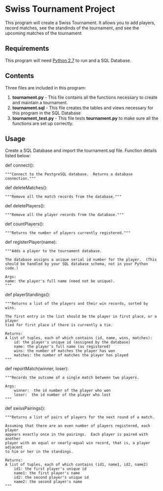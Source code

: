 # Swiss Tournament Project

This program will create a Swiss Tournament.
It allows you to add players, record matches, see the standinds of the tournament, and see the upcoming matches of the tournament

## Requirements
This program will need [Python 2.7](https://www.python.org/downloads/) to run and a SQL Database.

## Contents
Three files are included in this program:

1. **tournament.py** - This file contains all the functions necessary to create and maintain a tournament.
2. **tournament.sql** - This file creates the tables and views necessary for this program in the SQL Database
3. **tournament_test.py** - This file tests **tournament.py** to make sure all the functions are set up correctly.

## Usage
Create a SQL Database and import the tournament.sql file.
Function details listed below:

def connect():

	"""Connect to the PostgreSQL database.  Returns a database connection."""

def deleteMatches():

	"""Remove all the match records from the database."""

def deletePlayers():

	"""Remove all the player records from the database."""

def countPlayers():

	"""Returns the number of players currently registered."""
	
def registerPlayer(name):

	"""Adds a player to the tournament database.
  
	The database assigns a unique serial id number for the player.  (This
	should be handled by your SQL database schema, not in your Python code.)
  
	Args:
	name: the player's full name (need not be unique).
	"""


def playerStandings():

	"""Returns a list of the players and their win records, sorted by wins.

	The first entry in the list should be the player in first place, or a player
	tied for first place if there is currently a tie.

	Returns:
	A list of tuples, each of which contains (id, name, wins, matches):
        id: the player's unique id (assigned by the database)
        name: the player's full name (as registered)
        wins: the number of matches the player has won
        matches: the number of matches the player has played
	"""

def reportMatch(winner, loser):

	"""Records the outcome of a single match between two players.

	Args:
		winner:  the id number of the player who won
		loser:  the id number of the player who lost
	"""
 
 
def swissPairings():

	"""Returns a list of pairs of players for the next round of a match.
 
	Assuming that there are an even number of players registered, each player
	appears exactly once in the pairings.  Each player is paired with another
	player with an equal or nearly-equal win record, that is, a player adjacent
	to him or her in the standings.
  
	Returns:
	A list of tuples, each of which contains (id1, name1, id2, name2)
		id1: the first player's unique id
        name1: the first player's name
        id2: the second player's unique id
        name2: the second player's name
    """
